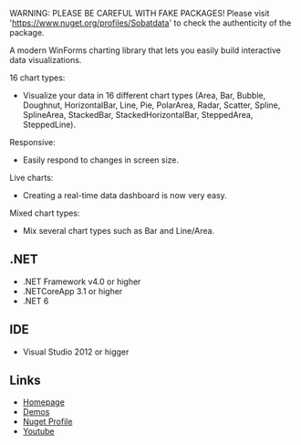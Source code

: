 ﻿WARNING: PLEASE BE CAREFUL WITH FAKE PACKAGES! 
Please visit 'https://www.nuget.org/profiles/Sobatdata' to check the authenticity of the package.

A modern WinForms charting library that lets you easily build interactive data visualizations.

16 chart types:
- Visualize your data in 16 different chart types (Area, Bar, Bubble, Doughnut, HorizontalBar, Line, Pie, PolarArea, Radar, Scatter, Spline, SplineArea, StackedBar, StackedHorizontalBar, SteppedArea, SteppedLine).

Responsive:
- Easily respond to changes in screen size.

Live charts:
- Creating a real-time data dashboard is now very easy.

Mixed chart types:
- Mix several chart types such as Bar and Line/Area.



## .NET
- .NET Framework v4.0 or higher
- .NETCoreApp 3.1 or higher
- .NET 6

## IDE
- Visual Studio 2012 or higger
 
## Links
- [Homepage](https://gunaui.com/)  
- [Demos](https://github.com/sobatdata/GunaChartExamples)
- [Nuget Profile](https://www.nuget.org/profiles/Sobatdata)
- [Youtube](https://www.youtube.com/@gunaui4933/)